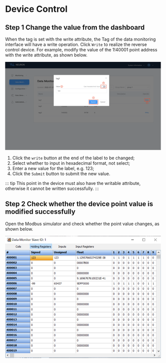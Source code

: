 # Device Control

## Step 1 Change the value from the dashboard

When the tag is set with the write attribute, the Tag of the data monitoring interface will have a write operation. Click `Write` to realize the reverse control device. For example, modify the value of the 1!40001 point address with the write attribute, as shown below.

![write](./assets/write.png)

1. Click the `write` button at the end of the label to be changed;
2. Select whether to input in hexadecimal format, not select;
3. Enter a new value for the label, e.g. 123;
4. Click the `Submit` button to submit the new value.

::: tip
This point in the device must also have the writable attribute, otherwise it cannot be written successfully.
:::

## Step 2 Check whether the device point value is modified successfully

Open the Modbus simulator and check whether the point value changes, as shown below.

![monitor](./assets/monitor.png)
